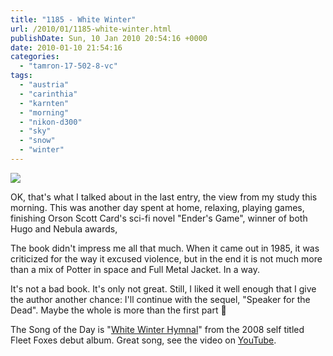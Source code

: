 ```yaml
---
title: "1185 - White Winter"
url: /2010/01/1185-white-winter.html
publishDate: Sun, 10 Jan 2010 20:54:16 +0000
date: 2010-01-10 21:54:16
categories: 
  - "tamron-17-502-8-vc"
tags: 
  - "austria"
  - "carinthia"
  - "karnten"
  - "morning"
  - "nikon-d300"
  - "sky"
  - "snow"
  - "winter"
---
```

<a target="_blank" href="https://d25zfm9zpd7gm5.cloudfront.net/1200x1200/2010/20100110_081805_ps.jpg"><img src="https://d25zfm9zpd7gm5.cloudfront.net/0600x0600/2010/20100110_081805_ps.jpg" /></a>

OK, that's what I talked about in the last entry, the view from my study this morning. This was another day spent at home, relaxing, playing games, finishing Orson Scott Card's sci-fi novel "Ender's Game", winner of both Hugo and Nebula awards, 

 The book didn't impress me all that much. When it came out in 1985, it was criticized for the way it excused violence, but in the end it is not much more than a mix of Potter in space and Full Metal Jacket. In a way.

 It's not a bad book. It's only not great. Still, I liked it well enough that I give the author another chance: I'll continue with the sequel, "Speaker for the Dead". Maybe the whole is more than the first part 🙂

The Song of the Day is "<a target="_blank" href="http://www.lyricsmode.com/lyrics/f/fleet_foxes/white_winter_hymnal.html">White Winter Hymnal</a>" from the 2008 self titled Fleet Foxes debut album. Great song, see the video on <a target="_blank" href="http://www.youtube.com/watch?v=DrQRS40OKNE">YouTube</a>.

